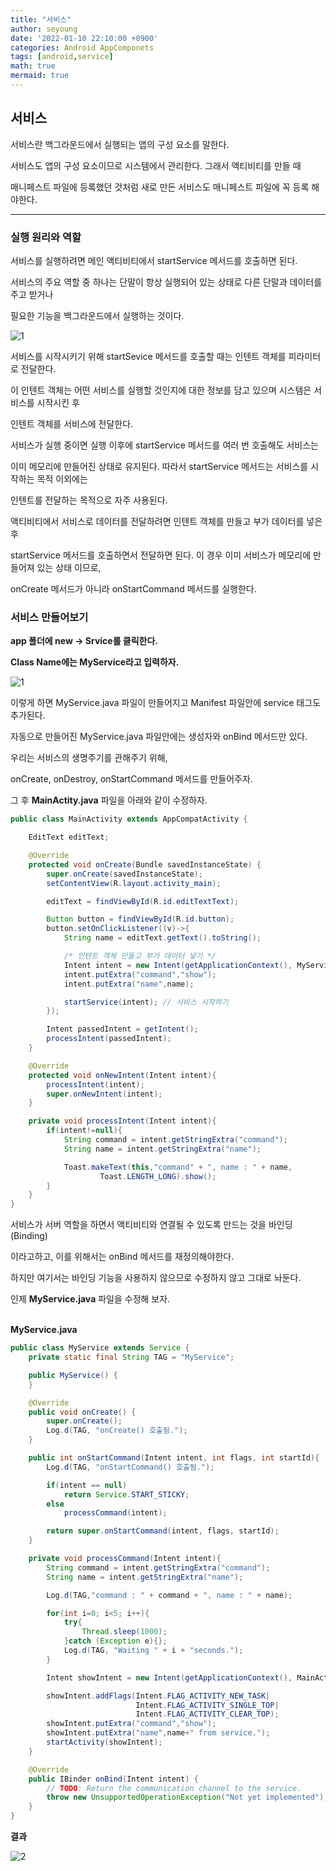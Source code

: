 ```yaml
---
title: "서비스"
author: seyoung
date: '2022-01-10 22:10:00 +0900'
categories: Android AppComponets
tags: [android,service]
math: true
mermaid: true
---
```


## 서비스

서비스란 백그라운드에서 실행되는 앱의 구성 요소를 말한다.

서비스도 앱의 구성 요소이므로 시스템에서 관리한다. 그래서 액티비티를 만들 때 

매니페스트 파일에 등록했던 것처럼 새로 만든 서비스도 매니페스트 파일에 꼭 등록 해야한다.

---

### 실행 원리와 역할 

서비스를 실행하려면 메인 액티비티에서 startService 메서드를 호출하면 된다.

서비스의 주요 역할 중 하나는 단말이 항상 실행되어 있는 상태로 다른 단말과 데이터를 주고 받거나

필요한 기능을 백그라운드에서 실행하는 것이다.

![1](https://user-images.githubusercontent.com/54762273/148759048-74f20394-50bf-4499-abd4-72a3a7209281.PNG)

서비스를 시작시키기 위해 startSevice 메서드를 호출할 때는 인텐트 객체를 피라미터로 전달한다.

이 인텐트 객체는 어떤 서비스를 실행할 것인지에 대한 정보를 담고 있으며 시스템은 서비스를 시작시킨 후

인텐트 객체를 서비스에 전달한다. 

서비스가 실행 중이면 실행 이후에 startService 메서드를 여러 번 호출해도 서비스는 

이미 메모리에 만들어진 상태로 유지된다. 따라서 startService 메서드는 서비스를 시작하는 목적 이외에는

인텐트를 전달하는 목적으로 자주 사용된다.  

액티비티에서 서비스로 데이터를 전달하려면 인텐트 객체를 만들고 부가 데이터를 넣은후 

startService 메서드를 호출하면서 전달하면 된다. 이 경우 이미 서비스가 메모리에 만들어져 있는 상태 이므로,

onCreate 메서드가 아니라 onStartCommand 메서드를 실행한다.

### 서비스 만들어보기

**app 폴더에 new -> Srvice를 클릭한다.**

**Class Name에는 MyService라고 입력하자.**

![1](https://user-images.githubusercontent.com/54762273/148772914-d3f8298b-37af-4a72-87e1-7de868da598c.PNG)


이렇게 하면 MyService.java 파일이 만들어지고 Manifest 파일안에 service 태그도 추가된다.

자동으로 만들어진 MyService.java 파일안에는 생성자와 onBind 메서드만 있다.

우리는 서비스의 생명주기를 관해주기 위해,

 onCreate, onDestroy, onStartCommand 메서드를 만들어주자.

그 후 **MainActity.java** 파일을 아래와 같이 수정하자.

```java
public class MainActivity extends AppCompatActivity {

    EditText editText;

    @Override
    protected void onCreate(Bundle savedInstanceState) {
        super.onCreate(savedInstanceState);
        setContentView(R.layout.activity_main);

        editText = findViewById(R.id.editTextText);

        Button button = findViewById(R.id.button);
        button.setOnClickListener((v)->{
            String name = editText.getText().toString();

            /* 인텐트 객체 만들고 부가 데이터 넣기 */
            Intent intent = new Intent(getApplicationContext(), MyService.class);
            intent.putExtra("command","show");
            intent.putExtra("name",name);

            startService(intent); // 서비스 시작하기
        });

        Intent passedIntent = getIntent();
        processIntent(passedIntent);
    }

    @Override
    protected void onNewIntent(Intent intent){
        processIntent(intent);
        super.onNewIntent(intent);
    }

    private void processIntent(Intent intent){
        if(intent!=null){
            String command = intent.getStringExtra("command");
            String name = intent.getStringExtra("name");

            Toast.makeText(this,"command" + ", name : " + name,
                    Toast.LENGTH_LONG).show();
        }
    }
}
```

서비스가 서버 역할을 하면서 액티비티와 연결될 수 있도록 만드는 것을 바인딩(Binding)

이라고하고, 이를 위해서는 onBind 메서드를 재정의해야한다.

하지만 여기서는 바인딩 기능을 사용하지 않으므로 수정하지 않고 그대로 놔둔다.

인제 **MyService.java** 파일을 수정해 보자.
<br>
<br>

**MyService.java**
```java
public class MyService extends Service {
    private static final String TAG = "MyService";

    public MyService() {
    }

    @Override
    public void onCreate() {
        super.onCreate();
        Log.d(TAG, "onCreate() 호출됨.");
    }

    public int onStartCommand(Intent intent, int flags, int startId){
        Log.d(TAG, "onStartCommand() 호출됨.");

        if(intent == null)
            return Service.START_STICKY;
        else
            processCommand(intent);

        return super.onStartCommand(intent, flags, startId);
    }

    private void processCommand(Intent intent){
        String command = intent.getStringExtra("command");
        String name = intent.getStringExtra("name");

        Log.d(TAG,"command : " + command + ", name : " + name);

        for(int i=0; i<5; i++){
            try{
                Thread.sleep(1000);
            }catch (Exception e){};
            Log.d(TAG, "Waiting " + i + "seconds.");
        }

        Intent showIntent = new Intent(getApplicationContext(), MainActivity.class);

        showIntent.addFlags(Intent.FLAG_ACTIVITY_NEW_TASK|
                            Intent.FLAG_ACTIVITY_SINGLE_TOP|
                            Intent.FLAG_ACTIVITY_CLEAR_TOP);
        showIntent.putExtra("command","show");
        showIntent.putExtra("name",name+" from service.");
        startActivity(showIntent);
    }

    @Override
    public IBinder onBind(Intent intent) {
        // TODO: Return the communication channel to the service.
        throw new UnsupportedOperationException("Not yet implemented");
    }
}
```


**결과**

![2](https://user-images.githubusercontent.com/54762273/148769569-b3bea4e4-7fcf-4acb-b8f0-288468d5b47c.PNG)

